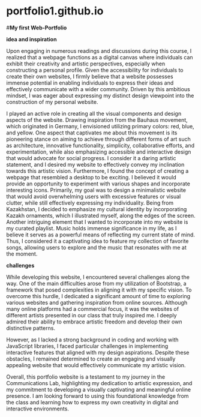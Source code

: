 # portfolio1.github.io
#**My first Web-Portfolio**

**idea and inspiration**

Upon engaging in numerous readings and discussions during this course, I realized that a webpage functions as a digital canvas where individuals can exhibit their creativity and artistic perspectives, especially when constructing a personal profile. Given the accessibility for individuals to create their own websites, I firmly believe that a website possesses immense potential in enabling individuals to express their ideas and effectively communicate with a wider community. Driven by this ambitious mindset, I was eager about expressing my distinct design viewpoint into the construction of my personal website.

I played an active role in creating all the visual components and design aspects of the website. Drawing inspiration from the Bauhaus movement, which originated in Germany, I envisioned utilizing primary colors: red, blue, and yellow. One aspect that captivates me about this movement is its pioneering stance on aiming to achieve through different forms of art such as architecture, innovative functionality, simplicity, collaborative efforts, and experimentation, while also emphasizing accessible and interactive design that would advocate for social progress. I consider it a daring artistic statement, and I desired my website to effectively convey my inclination towards this artistic vision. Furthermore, I found the concept of creating a webpage that resembled a desktop to be exciting. I believed it would provide an opportunity to experiment with various shapes and incorporate interesting icons. Primarily, my goal was to design a minimalistic website that would avoid overwhelming users with excessive features or visual clutter, while still effectively expressing my individuality. Being from Kazakhstan, I decided to emphasize my cultural identity by incorporating Kazakh ornaments, which I illustrated myself, along the edges of the screen.  Another intriguing element that I wanted to incorporate into my website is my curated playlist. Music holds immense significance in my life, as I believe it serves as a powerful means of reflecting my current state of mind. Thus, I considered it a captivating idea to feature my collection of favorite songs, allowing users to explore and the music that resonates with me at the moment.

**challenges**

While developing this website, I encountered several challenges along the way. One of the main difficulties arose from my utilization of Bootstrap, a framework that posed complexities in aligning it with my specific vision. To overcome this hurdle, I dedicated a significant amount of time to exploring various websites and gathering inspiration from online sources. Although many online platforms had a commercial focus, it was the websites of different artists presented in our class that truly inspired me. I deeply admired their ability to embrace artistic freedom and develop their own distinctive patterns.

However, as I lacked a strong background in coding and working with JavaScript libraries, I faced particular challenges in implementing interactive features that aligned with my design aspirations. Despite these obstacles, I remained determined to create an engaging and visually appealing website that would effectively communicate my artistic vision.

Overall, this portfolio website is a testament to my journey in the Communications Lab, highlighting my dedication to artistic expression, and my commitment to developing a visually captivating and meaningful online presence. I am looking forward to using this foundational knowledge from the class and learning how to express my own creativity in digital and interactive environments.
